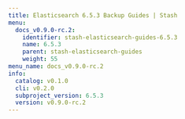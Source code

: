```yaml
---
title: Elasticsearch 6.5.3 Backup Guides | Stash
menu:
  docs_v0.9.0-rc.2:
    identifier: stash-elasticsearch-guides-6.5.3
    name: 6.5.3
    parent: stash-elasticsearch-guides
    weight: 55
menu_name: docs_v0.9.0-rc.2
info:
  catalog: v0.1.0
  cli: v0.2.0
  subproject_version: 6.5.3
  version: v0.9.0-rc.2
---
```


